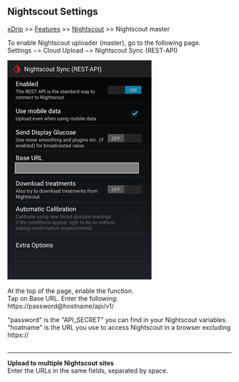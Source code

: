 ## Nightscout Settings
[xDrip](../README.md) >> [Features](./Features_page) >> [Nightscout](Nightscout_page.md) >> Nightscout master
  
To enable Nightscout uploader (master), go to the following page.  
Settings &#8722;> Cloud Upload &#8722;> Nightscout Sync (REST-API)  
  
![](./images/NightscoutPage.png)  

At the top of the page, enable the function.  
Tap on Base URL.  Enter the following:  
https<nolink>://password@hostname/api/v1/  

"password" is the "API_SECRET" you can find in your Nightscout variables.  
"hoatname" is the URL you use to access Nightscout in a browser excluding https<nolink>://  
<br/>  
  
---  
  
**Upload to multiple Nightscout sites**  
Enter the URLs in the same fields, separated by space.  
  
